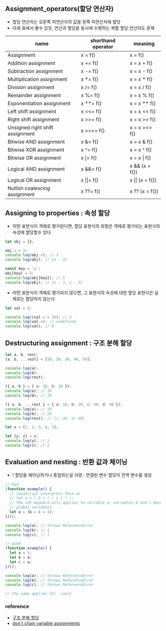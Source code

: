 ## Assignment_operators(할당 연산자)

- 할당 연산자는 오른쪽 피연산자의 값을 왼쪽 피연산자에 할당
- 아래 표에서 볼수 있듯, 연산과 할당을 동시에 수행하는 복합 할당 연산자도 존재

| name                            | shorthand operator | meaning          |
| ------------------------------- | ------------------ | ---------------- |
| Assignment                      | x = f()            | x = f()          |
| Addition assignment             | x += f()           | x = x + f()      |
| Subtraction assignment          | x -= f()           | x = x - f()      |
| Multiplication assignment       | x \*= f()          | x = x \* f()     |
| Division assignment             | x /= f()           | x = x / f()      |
| Remainder assignment            | x %= f()           | x = x % f()      |
| Exponentiation assignment       | x \*\*= f()        | x = x \*\* f()   |
| Left shift assignment           | x <<= f()          | x = x << f()     |
| Right shift assignment          | x >>= f()          | x = x >> f()     |
| Unsigned right shift assignment | x >>>= f()         | x = x >>> f()    |
| Bitwise AND assignment          | x &= f()           | x = x & f()      |
| Bitwise XOR assignment          | x ^= f()           | x = x ^ f()      |
| Bitwise OR assignment           | x \|= f()          | x = x \| f()     |
| Logical AND assignment          | x &&= f()          | x && (x = f())   |
| Logical OR assignment           | x \|\|= f()        | x \|\| (x = f()) |
| Nullish coalescing assignment   | x ??= f()          | x ?? (x = f())   |

## Assigning to properties : 속성 할당

- 어떤 표현식이 객체로 평가된다면, 할당 표현식의 좌항은 객체로 평가되는 표현식의 속성에 할당할수 있다

```js
let obj = {};

obj.x = 3;
console.log(obj.x); // 3
console.log(obj); // {x : 3}

const key = 'y';
obj[key] = 5;
console.log(obj[key]); // 5
console.log(obj); // {x : 3, y : 5}
```

- 어떤 표현식이 객체로 평가되지 않으면, 그 표현식의 속성에 대한 할당 표현식은 실제로는 할당하지 않는다

```js
let val = 0;

console.log((val.x = 3)); // 3
console.log(val.x); // undefined
console.log(val); // 0
```

## Destructuring assignment : 구조 분해 할당

```js
let a, b, rest;
[a, b, ...rest] = [10, 20, 30, 40, 50];

console.log(a);
console.log(b);
console.log(rest);

({ a, b } = { a: 10, b: 20 });
console.log(a); // 10
console.log(b); // 20

({ a, b, ...rest } = { a: 10, b: 20, c: 30, d: 40 });
console.log(a); // 10
console.log(b); // 20
console.log(rest); // {c: 30, d: 40}

let x = [1, 2, 3, 4, 5];

let [y, z] = x;
console.log(y); // 1
console.log(z); // 2
```

## Evaluation and nesting : 반환 값과 체이닝

- ! 할당을 체이닝하거나 중첩하는걸 지양 : 연결된 변수 할당이 전역 변수를 생성

```js
// bad
(function example() {
  // JavaScript interprets this as
  // let a = ( b = ( c = 1 ) );
  // The let keyword only applies to variable a; variables b and c become
  // global variables.
  let a = (b = c = 1);
})();

console.log(a); // throws ReferenceError
console.log(b); // 1
console.log(c); // 1

// good
(function example() {
  let a = 1;
  let b = a;
  let c = a;
})();

console.log(a); // throws ReferenceError
console.log(b); // throws ReferenceError
console.log(c); // throws ReferenceError

// the same applies for `const`
```

### reference

- [구조 분해 할당](https://developer.mozilla.org/ko/docs/Web/JavaScript/Reference/Operators/Destructuring_assignment)
- [don`t chain variable assignments](https://github.com/airbnb/javascript/blob/master/README.md#variables--no-chain-assignment)
